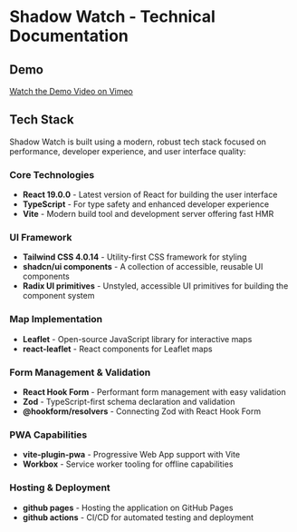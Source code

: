 # Shadow Watch - Technical Documentation

## Demo

[Watch the Demo Video on Vimeo](https://vimeo.com/1070759855)

## Tech Stack

Shadow Watch is built using a modern, robust tech stack focused on performance, developer experience, and user interface quality:


### Core Technologies
- **React 19.0.0** - Latest version of React for building the user interface
- **TypeScript** - For type safety and enhanced developer experience
- **Vite** - Modern build tool and development server offering fast HMR

### UI Framework
- **Tailwind CSS 4.0.14** - Utility-first CSS framework for styling
- **shadcn/ui components** - A collection of accessible, reusable UI components
- **Radix UI primitives** - Unstyled, accessible UI primitives for building the component system

### Map Implementation
- **Leaflet** - Open-source JavaScript library for interactive maps
- **react-leaflet** - React components for Leaflet maps

### Form Management & Validation
- **React Hook Form** - Performant form management with easy validation
- **Zod** - TypeScript-first schema declaration and validation
- **@hookform/resolvers** - Connecting Zod with React Hook Form

### PWA Capabilities
- **vite-plugin-pwa** - Progressive Web App support with Vite
- **Workbox** - Service worker tooling for offline capabilities

### Hosting & Deployment
- **github pages** - Hosting the application on GitHub Pages
- **github actions** - CI/CD for automated testing and deployment
